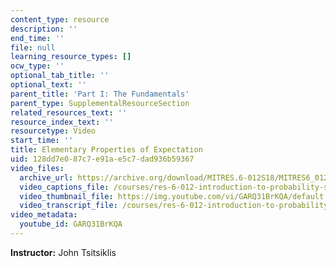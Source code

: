 ```yaml
---
content_type: resource
description: ''
end_time: ''
file: null
learning_resource_types: []
ocw_type: ''
optional_tab_title: ''
optional_text: ''
parent_title: 'Part I: The Fundamentals'
parent_type: SupplementalResourceSection
related_resources_text: ''
resource_index_text: ''
resourcetype: Video
start_time: ''
title: Elementary Properties of Expectation
uid: 128dd7e0-87c7-e91a-e5c7-dad936b59367
video_files:
  archive_url: https://archive.org/download/MITRES.6-012S18/MITRES6_012S18_L05-09_300k.mp4
  video_captions_file: /courses/res-6-012-introduction-to-probability-spring-2018/0b5b3147d5895a698d37651983c28cea_GARQ31BrKQA.vtt
  video_thumbnail_file: https://img.youtube.com/vi/GARQ31BrKQA/default.jpg
  video_transcript_file: /courses/res-6-012-introduction-to-probability-spring-2018/7d55b24175c3cd158d47251cdf23ee30_GARQ31BrKQA.pdf
video_metadata:
  youtube_id: GARQ31BrKQA
---
```


**Instructor:** John Tsitsiklis



